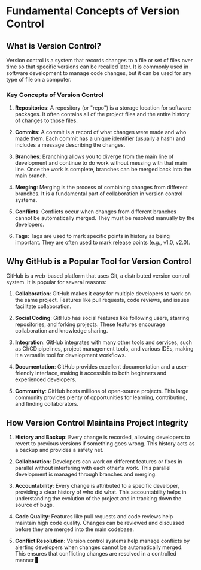 # Fundamental Concepts of Version Control

## What is Version Control?

Version control is a system that records changes to a file or set of files over time so that specific versions can be recalled later. It is commonly used in software development to manage code changes, but it can be used for any type of file on a computer.

### Key Concepts of Version Control

1. **Repositories**: A repository (or "repo") is a storage location for software packages. It often contains all of the project files and the entire history of changes to those files.

2. **Commits**: A commit is a record of what changes were made and who made them. Each commit has a unique identifier (usually a hash) and includes a message describing the changes.

3. **Branches**: Branching allows you to diverge from the main line of development and continue to do work without messing with that main line. Once the work is complete, branches can be merged back into the main branch.

4. **Merging**: Merging is the process of combining changes from different branches. It is a fundamental part of collaboration in version control systems.

5. **Conflicts**: Conflicts occur when changes from different branches cannot be automatically merged. They must be resolved manually by the developers.

6. **Tags**: Tags are used to mark specific points in history as being important. They are often used to mark release points (e.g., v1.0, v2.0).

## Why GitHub is a Popular Tool for Version Control

GitHub is a web-based platform that uses Git, a distributed version control system. It is popular for several reasons:

1. **Collaboration**: GitHub makes it easy for multiple developers to work on the same project. Features like pull requests, code reviews, and issues facilitate collaboration.

2. **Social Coding**: GitHub has social features like following users, starring repositories, and forking projects. These features encourage collaboration and knowledge sharing.

3. **Integration**: GitHub integrates with many other tools and services, such as CI/CD pipelines, project management tools, and various IDEs, making it a versatile tool for development workflows.

4. **Documentation**: GitHub provides excellent documentation and a user-friendly interface, making it accessible to both beginners and experienced developers.

5. **Community**: GitHub hosts millions of open-source projects. This large community provides plenty of opportunities for learning, contributing, and finding collaborators.

## How Version Control Maintains Project Integrity

1. **History and Backup**: Every change is recorded, allowing developers to revert to previous versions if something goes wrong. This history acts as a backup and provides a safety net.

2. **Collaboration**: Developers can work on different features or fixes in parallel without interfering with each other's work. This parallel development is managed through branches and merging.

3. **Accountability**: Every change is attributed to a specific developer, providing a clear history of who did what. This accountability helps in understanding the evolution of the project and in tracking down the source of bugs.

4. **Code Quality**: Features like pull requests and code reviews help maintain high code quality. Changes can be reviewed and discussed before they are merged into the main codebase.

5. **Conflict Resolution**: Version control systems help manage conflicts by alerting developers when changes cannot be automatically merged. This ensures that conflicting changes are resolved in a controlled manner ▋
